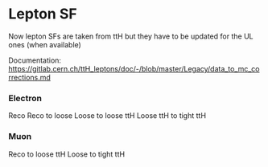 # Lepton SF
Now lepton SFs are taken from ttH but they have to be updated for the UL ones (when available)

Documentation: https://gitlab.cern.ch/ttH_leptons/doc/-/blob/master/Legacy/data_to_mc_corrections.md

### Electron
Reco
Reco to loose
Loose to loose ttH
Loose ttH to tight ttH
### Muon
Reco to loose ttH
Loose to tight ttH
